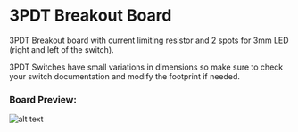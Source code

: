 # 3PDT Breakout Board

3PDT Breakout board with current limiting resistor and 2 spots for 3mm LED (right and left of the switch).

3PDT Switches have small variations in dimensions so make sure to check your switch documentation and modify the footprint if needed.

### Board Preview: 


![alt text](3PDT_Breakout.png?raw=true)
